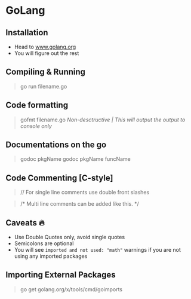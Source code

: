 # GoLang

## Installation
- Head to www.golang.org
- You will figure out the rest

## Compiling & Running
> go run filename.go

## Code formatting
> gofmt filename.go
_Non-desctructive | This will output the output to console only_

## Documentations on the go
> godoc pkgName
> godoc pkgName funcName

## Code Commenting [C-style]
> // For single line comments use double front slashes

> /*
> Multi line comments can be added like this.
> */

## Caveats 🔥
- Use Double Quotes only, avoid single quotes
- Semicolons are optional
- You will see `imported and not used: "math"` warnings if you are not using any imported packages

## Importing External Packages
> go get golang.org/x/tools/cmd/goimports

